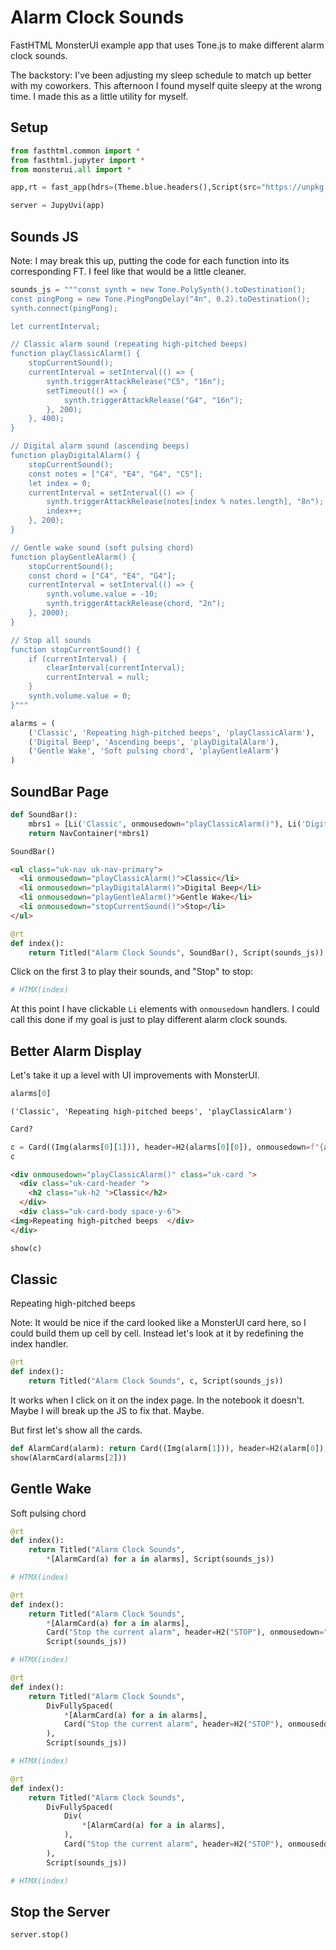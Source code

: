 # Alarm Clock Sounds

FastHTML MonsterUI example app that uses Tone.js to make different alarm clock sounds.

The backstory: I've been adjusting my sleep schedule to match up better with my coworkers. This afternoon I found myself quite sleepy at the wrong time. I made this as a little utility for myself.

## Setup


```python
from fasthtml.common import *
from fasthtml.jupyter import *
from monsterui.all import *
```


```python
app,rt = fast_app(hdrs=(Theme.blue.headers(),Script(src="https://unpkg.com/tone")))
```


```python
server = JupyUvi(app)
```



<script>
document.body.addEventListener('htmx:configRequest', (event) => {
    if(event.detail.path.includes('://')) return;
    htmx.config.selfRequestsOnly=false;
    event.detail.path = `${location.protocol}//${location.hostname}:8000${event.detail.path}`;
});
</script>


## Sounds JS

Note: I may break this up, putting the code for each function into its corresponding FT. I feel like that would be a little cleaner.


```python
sounds_js = """const synth = new Tone.PolySynth().toDestination();
const pingPong = new Tone.PingPongDelay("4n", 0.2).toDestination();
synth.connect(pingPong);

let currentInterval;

// Classic alarm sound (repeating high-pitched beeps)
function playClassicAlarm() {
    stopCurrentSound();
    currentInterval = setInterval(() => {
        synth.triggerAttackRelease("C5", "16n");
        setTimeout(() => {
            synth.triggerAttackRelease("G4", "16n");
        }, 200);
    }, 400);
}

// Digital alarm sound (ascending beeps)
function playDigitalAlarm() {
    stopCurrentSound();
    const notes = ["C4", "E4", "G4", "C5"];
    let index = 0;
    currentInterval = setInterval(() => {
        synth.triggerAttackRelease(notes[index % notes.length], "8n");
        index++;
    }, 200);
}

// Gentle wake sound (soft pulsing chord)
function playGentleAlarm() {
    stopCurrentSound();
    const chord = ["C4", "E4", "G4"];
    currentInterval = setInterval(() => {
        synth.volume.value = -10;
        synth.triggerAttackRelease(chord, "2n");
    }, 2000);
}

// Stop all sounds
function stopCurrentSound() {
    if (currentInterval) {
        clearInterval(currentInterval);
        currentInterval = null;
    }
    synth.volume.value = 0;
}"""
```


```python
alarms = (
    ('Classic', 'Repeating high-pitched beeps', 'playClassicAlarm'),
    ('Digital Beep', 'Ascending beeps', 'playDigitalAlarm'),
    ('Gentle Wake', 'Soft pulsing chord', 'playGentleAlarm')
)
```

## SoundBar Page


```python
def SoundBar():
    mbrs1 = [Li('Classic', onmousedown="playClassicAlarm()"), Li('Digital Beep', onmousedown="playDigitalAlarm()"), Li('Gentle Wake', onmousedown="playGentleAlarm()"), Li('Stop', onmousedown="stopCurrentSound()")]
    return NavContainer(*mbrs1)
```


```python
SoundBar()
```




```html
<ul class="uk-nav uk-nav-primary">
  <li onmousedown="playClassicAlarm()">Classic</li>
  <li onmousedown="playDigitalAlarm()">Digital Beep</li>
  <li onmousedown="playGentleAlarm()">Gentle Wake</li>
  <li onmousedown="stopCurrentSound()">Stop</li>
</ul>

```




```python
@rt
def index():
    return Titled("Alarm Clock Sounds", SoundBar(), Script(sounds_js))
```

Click on the first 3 to play their sounds, and "Stop" to stop:


```python
# HTMX(index)
```

At this point I have clickable `Li` elements with `onmousedown` handlers. I could call this done if my goal is just to play different alarm clock sounds.

## Better Alarm Display

Let's take it up a level with UI improvements with MonsterUI.


```python
alarms[0]
```




    ('Classic', 'Repeating high-pitched beeps', 'playClassicAlarm')




```python
Card?
```


```python
c = Card((Img(alarms[0][1])), header=H2(alarms[0][0]), onmousedown=f"{alarms[0][2]}()")
c
```




```html
<div onmousedown="playClassicAlarm()" class="uk-card ">
  <div class="uk-card-header ">
    <h2 class="uk-h2 ">Classic</h2>
  </div>
  <div class="uk-card-body space-y-6">
<img>Repeating high-pitched beeps  </div>
</div>

```




```python
show(c)
```


<div onmousedown="playClassicAlarm()" class="uk-card ">
  <div class="uk-card-header ">
    <h2 class="uk-h2 ">Classic</h2>
  </div>
  <div class="uk-card-body space-y-6">
<img>Repeating high-pitched beeps  </div>
</div>
<script>if (window.htmx) htmx.process(document.body)</script>


Note: It would be nice if the card looked like a MonsterUI card here, so I could build them up cell by cell. Instead let's look at it by redefining the index handler.


```python
@rt
def index():
    return Titled("Alarm Clock Sounds", c, Script(sounds_js))
```

It works when I click on it on the index page. In the notebook it doesn't. Maybe I will break up the JS to fix that. Maybe.

But first let's show all the cards.


```python
def AlarmCard(alarm): return Card((Img(alarm[1])), header=H2(alarm[0]), onmousedown=f"{alarm[2]}()")
show(AlarmCard(alarms[2]))
```


<div onmousedown="playGentleAlarm()" class="uk-card ">
  <div class="uk-card-header ">
    <h2 class="uk-h2 ">Gentle Wake</h2>
  </div>
  <div class="uk-card-body space-y-6">
<img>Soft pulsing chord  </div>
</div>
<script>if (window.htmx) htmx.process(document.body)</script>



```python
@rt
def index():
    return Titled("Alarm Clock Sounds", 
        *[AlarmCard(a) for a in alarms], Script(sounds_js))
```


```python
# HTMX(index)
```


```python
@rt
def index():
    return Titled("Alarm Clock Sounds", 
        *[AlarmCard(a) for a in alarms], 
        Card("Stop the current alarm", header=H2("STOP"), onmousedown="stopCurrentSound()"),
        Script(sounds_js))
```


```python
# HTMX(index)
```


```python
@rt
def index():
    return Titled("Alarm Clock Sounds", 
        DivFullySpaced(
            *[AlarmCard(a) for a in alarms], 
            Card("Stop the current alarm", header=H2("STOP"), onmousedown="stopCurrentSound()"),
        ),
        Script(sounds_js))
```


```python
# HTMX(index)
```


```python
@rt
def index():
    return Titled("Alarm Clock Sounds", 
        DivFullySpaced(
            Div(
                *[AlarmCard(a) for a in alarms], 
            ),
            Card("Stop the current alarm", header=H2("STOP"), onmousedown="stopCurrentSound()"),
        ),
        Script(sounds_js))
```


```python
# HTMX(index)
```

## Stop the Server


```python
server.stop()
```


```python

```
